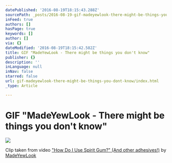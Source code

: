 ```yaml
---
datePublished: '2016-08-19T18:15:43.288Z'
sourcePath: _posts/2016-08-19-gif-madeyewlook-there-might-be-things-you-dont-know.md
inFeed: true
authors: []
hasPage: true
keywords: []
author: []
via: {}
dateModified: '2016-08-19T18:15:42.582Z'
title: GIF "MadeYewLook - There might be things you don't know"
publisher: {}
description: ''
inLanguage: null
inNav: false
starred: false
url: gif-madeyewlook-there-might-be-things-you-dont-know/index.html
_type: Article

---
```

# GIF "MadeYewLook - There might be things you don't know"
![](https://the-grid-user-content.s3-us-west-2.amazonaws.com/8529ac1a-83e2-4cde-a8a8-d5cc3639d321.gif)

Clip taken from video ["How Do I Use Spirit Gum?" (And other adhesives!)][0] by [MadeYewLook][1]

[0]: https://www.youtube.com/watch?v=ylyA7yBXsYQ
[1]: https://www.youtube.com/user/MadeYewLook